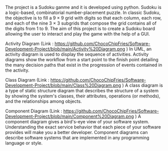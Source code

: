 The project is a Sudoku ganme and it is developed using python. Sudoku is a logic-based, combinatorial number-placement puzzle. In classic Sudoku, the objective is to fill a 9 × 9 grid with digits so that each column, each row, and each of the nine 3 × 3 subgrids that compose the grid contains all of the digits from 1 to 9.
The aim of this project is to create a Sudoku board allowing the user to interact and play the game with the help of a GUI.

Activity Diagram (Link : https://github.com/ChocoChipFries/Software-Development-Project/blob/main/Activity%20Diagram.png )
In UML, an activity diagram is used to display the sequence of activities. Activity diagrams show the workflow from a start point to the finish point detailing the many decision paths that exist in the progression of events contained in the activity.

Class Diagram (Link : https://github.com/ChocoChipFries/Software-Development-Project/blob/main/Class%20Diagram.png )
A class diagram is a type of static structure diagram that describes the structure of a system by showing the system's classes, their attributes, operations (or methods), and the relationships among objects.

Component Diagram (Link : https://github.com/ChocoChipFries/Software-Development-Project/blob/main/Component%20Diagram.png )
A component diagram gives a bird's-eye view of your software system. Understanding the exact service behavior that each piece of your software provides will make you a better developer. Component diagrams can describe software systems that are implemented in any programming language or style.

